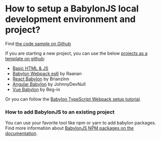 # How to setup a BabylonJS local development environment and project?

Find [the code sample on Github](https://github.com/aiadvocates/WebWednesdayBabylon?WT.mc\_id=aiml-8567-ayyonet)

If you are starting a new project, you can use the below [projects as a template on github](https://docs.github.com/en/github/creating-cloning-and-archiving-repositories/creating-a-repository-from-a-template?WT.mc\_id=aiml-23095-ayyonet):

* [Basic HTML & JS](https://github.com/johnpapa/hello-worlds/blob/main/babylonjs/index.html?WT.mc\_id=aiml-23095-ayyonet)&#x20;
* [Babylon Webpack es6](https://github.com/RaananW/babylonjs-webpack-es6?WT.mc\_id=aiml-23095-ayyonet) by Raanan
* [React Babylon](https://github.com/brianzinn/react-babylonjs?WT.mc\_id=aiml-23095-ayyonet) by Brianzinn
* [Angular Babylon](https://github.com/JohnnyDevNull/ng-babylon-template?WT.mc\_id=aiml-23095-ayyonet) by JohnnyDevNull
* [Vue Babylon](https://github.com/Beg-in/vue-babylonjs?WT.mc\_id=aiml-23095-ayyonet) by Beg-in

Or you can follow the [Babylon TypeScript Webpack setup tutorial](https://doc.babylonjs.com/guidedLearning/createAGame/gettingSetUp?WT.mc\_id=aiml-23095-ayyonet).

### How to add BabylonJS to an existing project

You can use your favorite tool like npm or yarn to add babylon packages. Find more information about [BabylonJS NPM packages on the documentation](https://doc.babylonjs.com/divingDeeper/developWithBjs/npmSupport?WT.mc\_id=aiml-23095-ayyonet).
